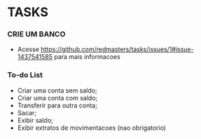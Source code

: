 # TASKS
### CRIE UM BANCO
- Acesse https://github.com/redmasters/tasks/issues/1#issue-1437541585 para mais informacoes

### To-do List
- Criar uma conta sem saldo;
- Criar uma conta com saldo;
- Transferir para outra conta;
- Sacar;
- Exibir saldo;
- Exibir extratos de movimentacoes (nao obrigatorio)
